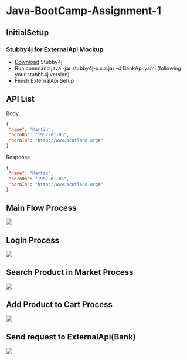 # Java-BootCamp-Assignment-1
## InitialSetup
### Stubby4j for ExternalApi Mockup
- [Download](www.google.com) Stubby4j 
- Run command java -jar stubby4j-x.x.x.jar -d BankApi.yaml (following your stubbh4j version)
- Finish ExternalApi Setup

## API List


Body
```JSON
{
 "name": "Martin",
 "bornOn": "1957-01-05",
 "bornIn": "http://www.scotland.org#"
}
```
Response
```JSON
{
 "name": "Martin",
 "bornOn": "1957-01-05",
 "bornIn": "http://www.scotland.org#"
}
```  
## Main Flow Process
[![](https://mermaid.ink/img/pako:eNpN0MFuwyAMANBfsbiMSu0P5FCpTdJeNrVStlsuCLwEJQEE5jA1_fexkWyBC7KfDfjBpFXICtZ54Xp4r1oDaZ14Q8LTDg6HI8wn50BIiSHMZ_5qO23uosNdpudsfsMQYmYlfxN-QIINLDO8e6uiJChHLQdUc8XXyMZWy8VKwZolC2V60l9dzT8C-pcATW-d06bL6U2TOjcpe5SDjf-VF54bLfFFX7K-WoKbV-ihQhJ6nK8cjUomb7ZnE_pJaJVm9vipbBn1OGHLinRU6dcta80zueiUIKyVJutZ8SnGgHsmItnmy0hWkI-4okqLNP9pUc9vMbGD8g)](https://mermaid-js.github.io/mermaid-live-editor/edit/#pako:eNpN0MFuwyAMANBfsbiMSu0P5FCpTdJeNrVStlsuCLwEJQEE5jA1_fexkWyBC7KfDfjBpFXICtZ54Xp4r1oDaZ14Q8LTDg6HI8wn50BIiSHMZ_5qO23uosNdpudsfsMQYmYlfxN-QIINLDO8e6uiJChHLQdUc8XXyMZWy8VKwZolC2V60l9dzT8C-pcATW-d06bL6U2TOjcpe5SDjf-VF54bLfFFX7K-WoKbV-ihQhJ6nK8cjUomb7ZnE_pJaJVm9vipbBn1OGHLinRU6dcta80zueiUIKyVJutZ8SnGgHsmItnmy0hWkI-4okqLNP9pUc9vMbGD8g)


## Login Process
[![](https://mermaid.ink/img/pako:eNplkcFOwzAMhl_FygE2aXuBHkBsrbQNmJAKB9Ry8BrTVbRJlLibULN3J2s2CUQOkfX_n3_LySAqLUkkorZo9vCalgrCeZjkjJanMJ_f-SPt0BjAqiLnPCyKJ103Cl6wpo-IL84cLAtSTBZ6F64bMOjcUVt5YZYjkxbGhhRox4hdz6zVBUhHwOeEttr7rHgLMbcOUmTcobuOyiJlqWroQBJCmtHKkV8NsSRQmkH1bQv3p9izij1b7Zd_hHdyfl1s8dDUyASs4RntF_Hv1dYjuin-O5vReZxkSk7PSlRLJWaiI9thI8OzDqMjeE8dlSIJpQxBpSjVKXC9kWFwJhvWViSf2DqaCexZ59-qEgnbnq5Q2mD4oi6Kpx9R6YwD)](https://mermaid-js.github.io/mermaid-live-editor/edit/#pako:eNplkcFOwzAMhl_FygE2aXuBHkBsrbQNmJAKB9Ry8BrTVbRJlLibULN3J2s2CUQOkfX_n3_LySAqLUkkorZo9vCalgrCeZjkjJanMJ_f-SPt0BjAqiLnPCyKJ103Cl6wpo-IL84cLAtSTBZ6F64bMOjcUVt5YZYjkxbGhhRox4hdz6zVBUhHwOeEttr7rHgLMbcOUmTcobuOyiJlqWroQBJCmtHKkV8NsSRQmkH1bQv3p9izij1b7Zd_hHdyfl1s8dDUyASs4RntF_Hv1dYjuin-O5vReZxkSk7PSlRLJWaiI9thI8OzDqMjeE8dlSIJpQxBpSjVKXC9kWFwJhvWViSf2DqaCexZ59-qEgnbnq5Q2mD4oi6Kpx9R6YwD)

## Search Product in Market Process
[![](https://mermaid.ink/img/pako:eNpdkctqwzAQRX9l0EqB5Ae8aKntvEpbQtNNqbqYWhNHxB4ZSS6EOP9exXZSyG6498xDVydRWE0iEaXDZg8fueInmU5gNnuAVL6iO1CADZY0UZz2aibX7MkF0BgQDMOWHBZ7WBiqdKSynprLUU7bECxDVpniQBd_3vvdltBFe-OsbovQLeRYQR7H_qC_LFwM6NV5J9_YuLtbnu4lMB64rSp4PCteDm2f5LvySxvfVHgEtkzQDG3fisvhyhv8ZrudzEf2Ov3F-ODjHbueWd1O_H_MauzGX1NioG59Y8bM1j3wLLOJmIqaXI1Gx7RPigGUCHuqSYkkljpGrYTic-TaJmZLc22CdSLZYeVpKrANdnvkQiTBtXSFcoPx5-pBPP8BWIaZ-w)](https://mermaid-js.github.io/mermaid-live-editor/edit/#pako:eNpdkctqwzAQRX9l0EqB5Ae8aKntvEpbQtNNqbqYWhNHxB4ZSS6EOP9exXZSyG6498xDVydRWE0iEaXDZg8fueInmU5gNnuAVL6iO1CADZY0UZz2aibX7MkF0BgQDMOWHBZ7WBiqdKSynprLUU7bECxDVpniQBd_3vvdltBFe-OsbovQLeRYQR7H_qC_LFwM6NV5J9_YuLtbnu4lMB64rSp4PCteDm2f5LvySxvfVHgEtkzQDG3fisvhyhv8ZrudzEf2Ov3F-ODjHbueWd1O_H_MauzGX1NioG59Y8bM1j3wLLOJmIqaXI1Gx7RPigGUCHuqSYkkljpGrYTic-TaJmZLc22CdSLZYeVpKrANdnvkQiTBtXSFcoPx5-pBPP8BWIaZ-w)

## Add Product to Cart Process
[![](https://mermaid.ink/img/pako:eNptkstOAjEUhl-l6cYhysItC41MARElBnRhqItje2QaZtpJLyaE4d3tdGSCxl1z_u8_1x6oMBLpiG4t1AV5YVzfZfmADIc3ZJw9WyOD8OQZtjjgepzCjUOwoiD1j_ixJ3PW5D3MwMMHuNaQd4aTskJXG-2wYRlTri5hT3oTOmFV7ZXR0ceSb5LdSdkT3pAcrCd5qcQOZaQmXfYlfKkteGym2atDe-ESF_Vp0mcp2nnPWpsl8f5QgCMOKuzHUZqIlr09cn3fVXhD18x_NXNJrge9vDRNkQmLsYfzLKEtK7pWin4RAp0jzGhsHrie_xfOVjgUUIpQtgnXoarAtotSou37IVkWm9MCf-lt2XbQd64XiXvc5AWKnQnxTMF7E2fr1heJxz_re9qsC1XXSm_TvSPxlIhlxgb0ilZoK1AyfpUD14Rw6guskNNRfEqwO065PkYu1DJmm0jljaWjTygdXlEI3qz3WtCRtwFPEFMQv13VBY_fxvLZyg)](https://mermaid-js.github.io/mermaid-live-editor/edit/#pako:eNptkstOAjEUhl-l6cYhysItC41MARElBnRhqItje2QaZtpJLyaE4d3tdGSCxl1z_u8_1x6oMBLpiG4t1AV5YVzfZfmADIc3ZJw9WyOD8OQZtjjgepzCjUOwoiD1j_ixJ3PW5D3MwMMHuNaQd4aTskJXG-2wYRlTri5hT3oTOmFV7ZXR0ceSb5LdSdkT3pAcrCd5qcQOZaQmXfYlfKkteGym2atDe-ESF_Vp0mcp2nnPWpsl8f5QgCMOKuzHUZqIlr09cn3fVXhD18x_NXNJrge9vDRNkQmLsYfzLKEtK7pWin4RAp0jzGhsHrie_xfOVjgUUIpQtgnXoarAtotSou37IVkWm9MCf-lt2XbQd64XiXvc5AWKnQnxTMF7E2fr1heJxz_re9qsC1XXSm_TvSPxlIhlxgb0ilZoK1AyfpUD14Rw6guskNNRfEqwO065PkYu1DJmm0jljaWjTygdXlEI3qz3WtCRtwFPEFMQv13VBY_fxvLZyg)


## Send request to ExternalApi(Bank)
[![](https://mermaid.ink/img/pako:eNpFkUtvgzAQhP_KyofKkRL1zqES4IT21KiPG5ct3oIVMK69SEUh_70OD9Una-eb2ZF9FVWvSSSi9uga-FClhXhSqXZwODxBJnP0DGesabdI2TyfAqGvGgiNcc7YGh7A4diRZUCtPYUw5fIzkAeFjF8YNnu-2GtiiJTrbaBJSWWCa3GEF6YOHiEzbXsPTZeoODkv4WuI2jpYHVN-Bgo8nWSG9gLHXyZvsYXUmZU-LXTsB2Goqnu3QhZk0SMTvHodW76tXVZL8d-yn3VNjKadnuXR6plZuNKKvejId2h0fMTrrAhuqKNSJPGq0V9KUdpb5Aan48KjNtx7kXxjG2gvcOD-fbSVSNgPtEHKYPyQbqVuf1qtiLk)](https://mermaid-js.github.io/mermaid-live-editor/edit/#pako:eNpFkUtvgzAQhP_KyofKkRL1zqES4IT21KiPG5ct3oIVMK69SEUh_70OD9Una-eb2ZF9FVWvSSSi9uga-FClhXhSqXZwODxBJnP0DGesabdI2TyfAqGvGgiNcc7YGh7A4diRZUCtPYUw5fIzkAeFjF8YNnu-2GtiiJTrbaBJSWWCa3GEF6YOHiEzbXsPTZeoODkv4WuI2jpYHVN-Bgo8nWSG9gLHXyZvsYXUmZU-LXTsB2Goqnu3QhZk0SMTvHodW76tXVZL8d-yn3VNjKadnuXR6plZuNKKvejId2h0fMTrrAhuqKNSJPGq0V9KUdpb5Aan48KjNtx7kXxjG2gvcOD-fbSVSNgPtEHKYPyQbqVuf1qtiLk)
